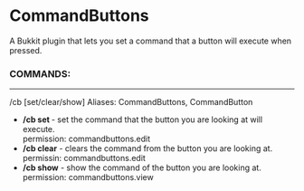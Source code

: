 CommandButtons
==============

A Bukkit plugin that lets you set a command that a button will execute when pressed.

### COMMANDS: 
---------------
  /cb [set/clear/show]
  Aliases: CommandButtons, CommandButton
  
  - **/cb set <command>** - set the command that the button you are looking at will execute.  
    permission: commandbuttons.edit
  - **/cb clear** - clears the command from the button you are looking at.  
    permissin: commandbuttons.edit
  - **/cb show** - show the command of the button you are looking at.  
    permission: commandbuttons.view
